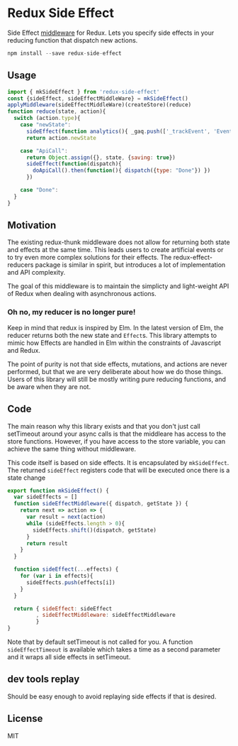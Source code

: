 Redux Side Effect
=============

Side Effect [middleware](http://rackt.github.io/redux/docs/advanced/Middleware.html) for Redux.
Lets you specify side effects in your reducing function that dispatch new actions.

```js
npm install --save redux-side-effect
```


## Usage

```js
import { mkSideEffect } from 'redux-side-effect'
const {sideEffect, sideEffectMiddleWare} = mkSideEffect()
applyMiddleware(sideEffectMiddleWare)(createStore)(reduce)
function reduce(state, action){
  switch (action.type){
    case "newState":
      sideEffect(function analytics(){ _gaq.push(['_trackEvent', 'Event', 'Detail']) })
      return action.newState

    case "ApiCall":
      return Object.assign({}, state, {saving: true})
      sideEffect(function(dispatch){
        doApiCall().then(function(){ dispatch({type: "Done"}) })
      })

    case "Done":
  }
}
```


## Motivation

The existing redux-thunk middleware does not allow for returning both state and effects at the same time. This leads users to create artificial events or to try even more complex solutions for their effects. The redux-effect-reducers package is similar in spirit, but introduces a lot of implementation and API complexity.

The goal of this middleware is to maintain the simplicty and light-weight API of Redux when dealing with asynchronous actions.


### Oh no, my reducer is no longer pure!

Keep in mind that redux is inspired by Elm. In the latest version of Elm,
the reducer returns both the new state and `Effect`s.
This library attempts to mimic how Effects are handled in Elm within the constraints of Javascript and Redux.

The point of purity is not that side effects, mutations, and actions are never performed, but that we are very deliberate about how we do those things. Users of this library will still be mostly writing pure reducing functions, and be aware when they are not.


## Code

The main reason why this library exists and that you don't just call setTimeout around your async calls is that the middleare has access to the store functions.
However, if you have access to the store variable, you can achieve the same thing without middleware.

This code itself is based on side effects. It is encapsulated by `mkSideEffect`.
The returned `sideEffect` registers code that will be executed once there is a state change

``` js
export function mkSideEffect() {
  var sideEffects = []
  function sideEffectMiddleware({ dispatch, getState }) {
    return next => action => {
      var result = next(action)
      while (sideEffects.length > 0){
        sideEffects.shift()(dispatch, getState)
      }
      return result
    }
  }

  function sideEffect(...effects) {
    for (var i in effects){
      sideEffects.push(effects[i])
    }
  }

  return { sideEffect: sideEffect
         , sideEffectMiddleware: sideEffectMiddleware
         }
}
```

Note that by default setTimeout is not called for you.
A function `sideEffectTimeout` is available which takes a time as a second parameter
and it wraps all side effects in setTimeout.


## dev tools replay

Should be easy enough to avoid replaying side effects if that is desired.


## License

MIT
